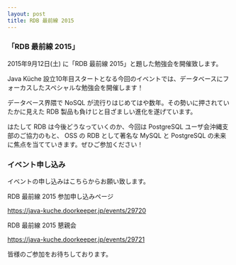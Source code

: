 ```yaml
---
layout: post
title: RDB 最前線 2015
---
```


### 「RDB 最前線 2015」

2015年9月12日(土) に「RDB 最前線 2015」と題した勉強会を開催致します。

Java Küche 設立10年目スタートとなる今回のイベントでは、データベースにフォーカスしたスペシャルな勉強会を開催します！

データベース界隈で NoSQL が流行りはじめてはや数年。その勢いに押されていたかに見えた RDB 製品も負けじと目ざましい進化を遂げています。

はたして RDB は今後どうなっていくのか、今回は PostgreSQL ユーザ会沖縄支部のご協力のもと、 OSS の RDB として著名な MySQL と PostgreSQL の未来に焦点を当てていきます。ぜひご参加ください！

### イベント申し込み

イベントの申し込みはこちらからお願い致します。

RDB 最前線 2015 参加申し込みページ

https://java-kuche.doorkeeper.jp/events/29720

RDB 最前線 2015 懇親会  

https://java-kuche.doorkeeper.jp/events/29721

皆様のご参加をお待ちしております。
